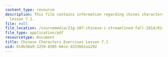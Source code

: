 ```yaml
---
content_type: resource
description: This file contains information regarding chines characters exercises
  lesson 7.1.
file: null
file_location: /coursemedia/21g-107-chinese-i-streamlined-fall-2014/014b30a92259830566ced3336b1ea202_MIT21G_107F14_L7_st1_7.1.pdf
file_type: application/pdf
resourcetype: Document
title: Chinese Characters Exercises Lesson 7.1
uid: 014b30a9-2259-8305-66ce-d3336b1ea202
---
```

